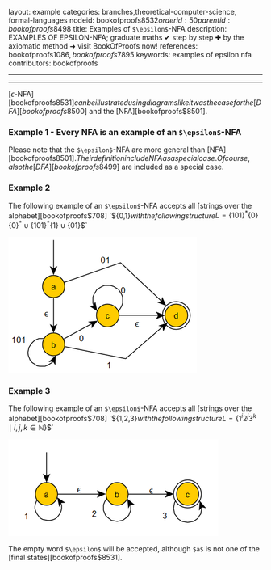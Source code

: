 layout: example
categories: branches,theoretical-computer-science, formal-languages
nodeid: bookofproofs$8532
orderid: 50
parentid: bookofproofs$8498
title: Examples of `$\epsilon$`-NFA
description: EXAMPLES OF EPSILON-NFA; graduate maths &#10004; step by step &#10010; by the axiomatic method &#10140; visit BookOfProofs now!
references: bookofproofs$1086,bookofproofs$7895
keywords: examples of epsilon nfa
contributors: bookofproofs

---


---

[$\epsilon$-NFA][bookofproofs$8531] can be illustrated using diagrams like it was the case for the [DFA][bookofproofs$8500] and the [NFA][bookofproofs$8501].
### Example 1 - Every NFA is an example of an `$\epsilon$`-NFA

Please note that the `$\epsilon$`-NFA are more general than [NFA][bookofproofs$8501]. Their definition include NFA as a special case. Of course, also the [DFA][bookofproofs$8499] are included as a special case.

### Example 2

The following example of an `$\epsilon$`-NFA accepts all [strings over the alphabet][bookofproofs$708] `$\{0,1\}$` with the following structure `$$L=\{101\}^*\{0\}\{0\}^*\cup\{101\}^*\{1\}\cup \{01\}$$`


![epsilonnfa2](https://github.com/bookofproofs/bookofproofs.github.io/blob/main/_sources/_assets/images/examples/epsilonnfa2.png?raw=true) 


### Example 3

The following example of an `$\epsilon$`-NFA accepts all [strings over the alphabet][bookofproofs$708] `$\{1,2,3\}$` with the following structure `$$L=\{1^i2^j3^k\mid i,j,k\in\mathbb N\}$$`


![epsilonnfa1](https://github.com/bookofproofs/bookofproofs.github.io/blob/main/_sources/_assets/images/examples/epsilonnfa1.png?raw=true) 


The empty word `$\epsilon$` will be accepted, although `$a$` is not one of the [final states][bookofproofs$8531].
